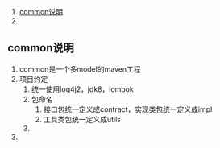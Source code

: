 1. [common说明](#common说明)
2. 

## common说明 ##
1. common是一个多model的maven工程
2. 项目约定
	1. 统一使用log4j2，jdk8，lombok
	2. 包命名
		1. 接口包统一定义成contract，实现类包统一定义成impl
		2. 工具类包统一定义成utils
	3. 
3.  